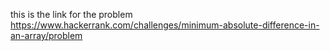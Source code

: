 this is the link for the problem 
https://www.hackerrank.com/challenges/minimum-absolute-difference-in-an-array/problem